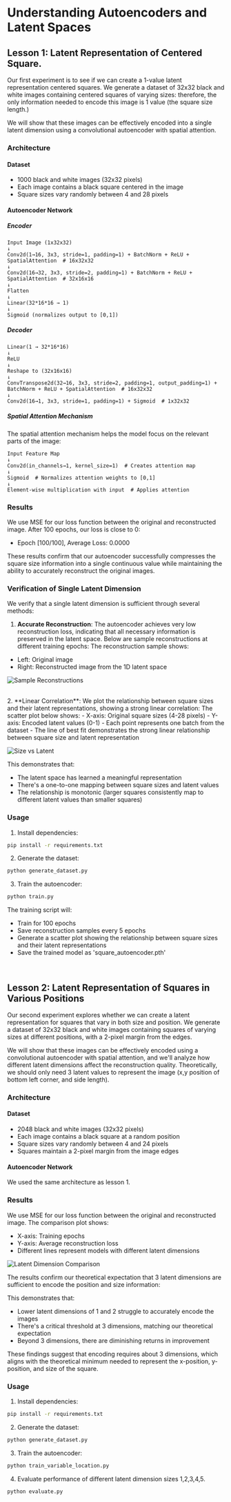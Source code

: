 # Understanding Autoencoders and Latent Spaces

## Lesson 1: Latent Representation of Centered Square.

Our first experiment is to see if we can create a 1-value latent representation centered squares. We generate a dataset of 32x32 black and white images containing centered squares of varying sizes: therefore, the only information needed to encode this image is 1 value (the square size length.)

We will show that these images can be effectively encoded into a single latent dimension using a convolutional autoencoder with spatial attention.

### Architecture

#### Dataset
- 1000 black and white images (32x32 pixels)
- Each image contains a black square centered in the image
- Square sizes vary randomly between 4 and 28 pixels

#### Autoencoder Network

##### Encoder
```
Input Image (1x32x32)
↓
Conv2d(1→16, 3x3, stride=1, padding=1) + BatchNorm + ReLU + SpatialAttention  # 16x32x32
↓
Conv2d(16→32, 3x3, stride=2, padding=1) + BatchNorm + ReLU + SpatialAttention  # 32x16x16
↓
Flatten
↓
Linear(32*16*16 → 1)
↓
Sigmoid (normalizes output to [0,1])
```

##### Decoder
```
Linear(1 → 32*16*16)
↓
ReLU
↓
Reshape to (32x16x16)
↓
ConvTranspose2d(32→16, 3x3, stride=2, padding=1, output_padding=1) + BatchNorm + ReLU + SpatialAttention  # 16x32x32
↓
Conv2d(16→1, 3x3, stride=1, padding=1) + Sigmoid  # 1x32x32
```

##### Spatial Attention Mechanism
The spatial attention mechanism helps the model focus on the relevant parts of the image:
```
Input Feature Map
↓
Conv2d(in_channels→1, kernel_size=1)  # Creates attention map
↓
Sigmoid  # Normalizes attention weights to [0,1]
↓
Element-wise multiplication with input  # Applies attention
```

### Results

We use MSE for our loss function between the original and reconstructed image. After 100 epochs, our loss is close to 0:
- Epoch [100/100], Average Loss: 0.0000

These results confirm that our autoencoder successfully compresses the square size information into a single continuous value while maintaining the ability to accurately reconstruct the original images. 

### Verification of Single Latent Dimension

We verify that a single latent dimension is sufficient through several methods:

1. **Accurate Reconstruction**: The autoencoder achieves very low reconstruction loss, indicating that all necessary information is preserved in the latent space. Below are sample reconstructions at different training epochs: The reconstruction sample shows:
- Left: Original image
- Right: Reconstructed image from the 1D latent space

![Sample Reconstructions](images/reconstruction_epoch_100.png)

<br>
2. **Linear Correlation**: We plot the relationship between square sizes and their latent representations, showing a strong linear correlation: The scatter plot below shows:
- X-axis: Original square sizes (4-28 pixels)
- Y-axis: Encoded latent values (0-1)
- Each point represents one batch from the dataset
- The line of best fit demonstrates the strong linear relationship between square size and latent representation

![Size vs Latent](images/size_vs_latent.png)

This demonstrates that:
   - The latent space has learned a meaningful representation
   - There's a one-to-one mapping between square sizes and latent values
   - The relationship is monotonic (larger squares consistently map to different latent values than smaller squares)

### Usage

1. Install dependencies:
```bash
pip install -r requirements.txt
```

2. Generate the dataset:
```bash
python generate_dataset.py
```

3. Train the autoencoder:
```bash
python train.py
```

The training script will:
- Train for 100 epochs
- Save reconstruction samples every 5 epochs
- Generate a scatter plot showing the relationship between square sizes and their latent representations
- Save the trained model as 'square_autoencoder.pth'

<br>

## Lesson 2: Latent Representation of Squares in Various Positions

Our second experiment explores whether we can create a latent representation for squares that vary in both size and position. We generate a dataset of 32x32 black and white images containing squares of varying sizes at different positions, with a 2-pixel margin from the edges.

We will show that these images can be effectively encoded using a convolutional autoencoder with spatial attention, and we'll analyze how different latent dimensions affect the reconstruction quality. Theoretically, we should only need 3 latent values to represent the image (x,y position of bottom left corner, and side length).

### Architecture

#### Dataset
- 2048 black and white images (32x32 pixels)
- Each image contains a black square at a random position
- Square sizes vary randomly between 4 and 24 pixels
- Squares maintain a 2-pixel margin from the image edges

#### Autoencoder Network
We used the same architecture as lesson 1.

### Results

We use MSE for our loss function between the original and reconstructed image. The comparison plot shows:
- X-axis: Training epochs
- Y-axis: Average reconstruction loss
- Different lines represent models with different latent dimensions

![Latent Dimension Comparison](latent_dim_comparison.png)

The results confirm our theoretical expectation that 3 latent dimensions are sufficient to encode the position and size information:

This demonstrates that:
- Lower latent dimensions of 1 and 2 struggle to accurately encode the images
- There's a critical threshold at 3 dimensions, matching our theoretical expectation
- Beyond 3 dimensions, there are diminishing returns in improvement

These findings suggest that encoding requires about 3 dimensions, which aligns with the theoretical minimum needed to represent the x-position, y-position, and size of the square.

### Usage

1. Install dependencies:
```bash
pip install -r requirements.txt
```

2. Generate the dataset:
```bash
python generate_dataset.py
```

3. Train the autoencoder:
```bash
python train_variable_location.py
```

4. Evaluate performance of different latent dimension sizes 1,2,3,4,5.
```bash
python evaluate.py
```